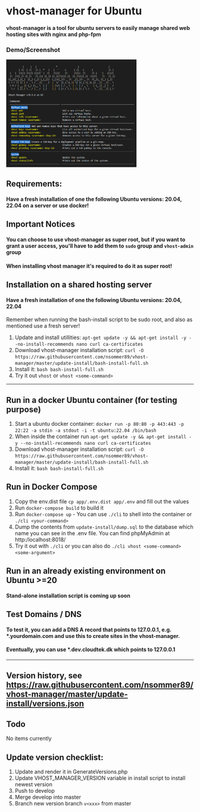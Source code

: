 # vhost-manager for Ubuntu
#### vhost-manager is a tool for ubuntu servers to easily manage shared web hosting sites with nginx and php-fpm
### Demo/Screenshot
<img src="https://raw.githubusercontent.com/nsommer89/vhost-manager/master/screenshot.png" width="350">

## Requirements:
#### Have a fresh installation of one the following Ubuntu versions: 20.04, 22.04 on a server or use docker!

## Important Notices
#### You can choose to use vhost-manager as super root, but if you want to grant a user access, you'll have to add them to `sudo` group and `vhost-admin` group
#### When installing vhost manager it's required to do it as super root!

## Installation on a shared hosting server
#### Have a fresh installation of one the following Ubuntu versions: 20.04, 22.04

Remember when running the bash-install script to be sudo root, and also as mentioned use a fresh server!
1. Update and install utillities: `apt-get update -y && apt-get install -y --no-install-recommends nano curl ca-certificates`
2. Download vhost-manager installation script: `curl -O https://raw.githubusercontent.com/nsommer89/vhost-manager/master/update-install/bash-install-full.sh`
3. Install it: `bash bash-install-full.sh`
4. Try it out `vhost` or `vhost <some-command>`
-----
## Run in a docker Ubuntu container (for testing purpose)

1. Start a ubuntu docker container: `docker run -p 80:80 -p 443:443 -p 22:22 -a stdin -a stdout -i -t ubuntu:22.04 /bin/bash`
2. When inside the container run `apt-get update -y && apt-get install -y --no-install-recommends nano curl ca-certificates`
3. Download vhost-manager installation script: `curl -O https://raw.githubusercontent.com/nsommer89/vhost-manager/master/update-install/bash-install-full.sh`
4. Install it: `bash bash-install-full.sh`

## Run in Docker Compose
1. Copy the env.dist file `cp app/.env.dist app/.env` and fill out the values
2. Run `docker-compose build` to build it
3. Run `docker-compose up` - You can use `./cli` to shell into the container or `./cli <your-command>`
4. Dump the contents from `update-install/dump.sql` to the database which name you can see in the .env file. You can find phpMyAdmin at http:/localhost:8018/
5. Try it out with `./cli` or you can also do `./cli vhost <some-command> <some-argument>` 

## Run in an already existing environment on Ubuntu >=20
#### Stand-alone installation script is coming up soon

## Test Domains / DNS
#### To test it, you can add a DNS A record that points to 127.0.0.1, e.g. *.yourdomain.com and use this to create sites in the vhost-manager.
#### Eventually, you can use *.dev.cloudtek.dk which points to 127.0.0.1
-----
Version history, see https://raw.githubusercontent.com/nsommer89/vhost-manager/master/update-install/versions.json
-----
## Todo
No items currently

## Update version checklist:
1. Update and render it in GenerateVersions.php
2. Update VHOST_MANAGER_VERSION variable in install script to install newest version
3. Push to develop
4. Merge develop into master
5. Branch new version branch `v<xxx>` from master